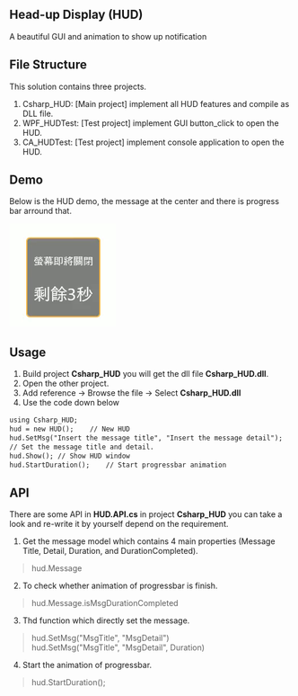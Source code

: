 ## Head-up Display (HUD)
A beautiful GUI and animation to show up notification

## File Structure
This solution contains three projects.
  1. Csharp_HUD: [Main project] implement all HUD features and compile as DLL file.
  2. WPF_HUDTest: [Test project] implement GUI button_click to open the HUD.
  3. CA_HUDTest: [Test project] implement console application to open the HUD.

## Demo
Below is the HUD demo, the message at the center and there is progress bar arround that.

![Demo](images/demo.gif)

## Usage
  1. Build project **Csharp_HUD** you will get the dll file **Csharp_HUD.dll**.
  2. Open the other project.
  3. Add reference -> Browse the file -> Select **Csharp_HUD.dll**
  4. Use the code down below
```<C#>
using Csharp_HUD;
hud = new HUD();	// New HUD
hud.SetMsg("Insert the message title", "Insert the message detail");	// Set the message title and detail.
hud.Show();	// Show HUD window
hud.StartDuration();	// Start progressbar animation
```

## API
There are some API in **HUD.API.cs** in project **Csharp_HUD** you can take a look and re-write it by yourself depend on the requirement.
1. Get the message model which contains 4 main properties (Message Title, Detail, Duration, and DurationCompleted).
>hud.Message

2. To check whether animation of progressbar is finish.
>hud.Message.isMsgDurationCompleted
  
3. Thd function which directly set the message.
>hud.SetMsg("MsgTitle", "MsgDetail") <br /> 
>hud.SetMsg("MsgTitle", "MsgDetail", Duration)

4. Start the animation of progressbar.
>hud.StartDuration();